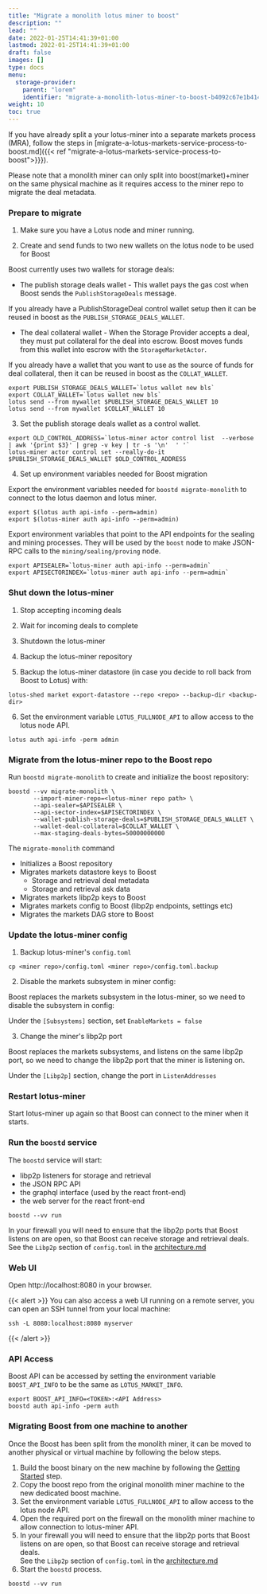 ```yaml
---
title: "Migrate a monolith lotus miner to boost"
description: ""
lead: ""
date: 2022-01-25T14:41:39+01:00
lastmod: 2022-01-25T14:41:39+01:00
draft: false
images: []
type: docs
menu:
  storage-provider:
    parent: "lorem"
    identifier: "migrate-a-monolith-lotus-miner-to-boost-b4092c67e1b41454941298e90ee83a82"
weight: 10
toc: true
---
```


If you have already split a your lotus-miner into a separate markets process (MRA), follow the steps in [migrate-a-lotus-markets-service-process-to-boost.md]({{< ref "migrate-a-lotus-markets-service-process-to-boost">}}}).


Please note that a monolith miner can only split into boost(market)+miner on the same physical machine as it requires access to the miner repo to migrate the deal metadata.


### Prepare to migrate

1. Make sure you have a Lotus node and miner running.

1. Create and send funds to two new wallets on the lotus node to be used for Boost

Boost currently uses two wallets for storage deals:

* The publish storage deals wallet - This wallet pays the gas cost when Boost sends the `PublishStorageDeals` message.


If you already have a PublishStorageDeal control wallet setup then it can be reused in boost as the `PUBLISH_STORAGE_DEALS_WALLET`.

* The deal collateral wallet - When the Storage Provider accepts a deal, they must put collateral for the deal into escrow. Boost moves funds from this wallet into escrow with the `StorageMarketActor`.

If you already have a wallet that you want to use as the source of funds for deal collateral, then it can be reused in boost as the `COLLAT_WALLET`.

```
export PUBLISH_STORAGE_DEALS_WALLET=`lotus wallet new bls`
export COLLAT_WALLET=`lotus wallet new bls`
lotus send --from mywallet $PUBLISH_STORAGE_DEALS_WALLET 10
lotus send --from mywallet $COLLAT_WALLET 10
```

3. Set the publish storage deals wallet as a control wallet.
```
export OLD_CONTROL_ADDRESS=`lotus-miner actor control list  --verbose | awk '{print $3}' | grep -v key | tr -s '\n'  ' '`
lotus-miner actor control set --really-do-it $PUBLISH_STORAGE_DEALS_WALLET $OLD_CONTROL_ADDRESS
```
4. Set up environment variables needed for Boost migration

Export the environment variables needed for `boostd migrate-monolith` to connect to the lotus daemon and lotus miner.

```
export $(lotus auth api-info --perm=admin)
export $(lotus-miner auth api-info --perm=admin)
```

Export environment variables that point to the API endpoints for the sealing and mining processes. They will be used by the `boost` node to make JSON-RPC calls to the `mining/sealing/proving` node.

```
export APISEALER=`lotus-miner auth api-info --perm=admin`
export APISECTORINDEX=`lotus-miner auth api-info --perm=admin`
```

### Shut down the lotus-miner

1. Stop accepting incoming deals

2. Wait for incoming deals to complete

3. Shutdown the lotus-miner

4. Backup the lotus-miner repository

5. Backup the lotus-miner datastore (in case you decide to roll back from Boost to Lotus) with: <!--STEF BRENDA JENNIFER is rollback going to be possible?-->

```
lotus-shed market export-datastore --repo <repo> --backup-dir <backup-dir>
```

6. Set the environment variable `LOTUS_FULLNODE_API` to allow access to the lotus node API. <!--STEF MAYANK how does the following command do that?missing export statement? export FULL_NODE_API=api.chain.love -->

```
lotus auth api-info -perm admin
```

### Migrate from the lotus-miner repo to the Boost repo

Run `boostd migrate-monolith` to create and initialize the boost repository:

```
boostd --vv migrate-monolith \
       --import-miner-repo=<lotus-miner repo path> \
       --api-sealer=$APISEALER \
       --api-sector-index=$APISECTORINDEX \
       --wallet-publish-storage-deals=$PUBLISH_STORAGE_DEALS_WALLET \
       --wallet-deal-collateral=$COLLAT_WALLET \
       --max-staging-deals-bytes=50000000000 
```

The `migrate-monolith` command

* Initializes a Boost repository
* Migrates markets datastore keys to Boost
  * Storage and retrieval deal metadata
  * Storage and retrieval ask data
* Migrates markets libp2p keys to Boost
* Migrates markets config to Boost (libp2p endpoints, settings etc)
* Migrates the markets DAG store to Boost

### Update the lotus-miner config

1. Backup lotus-miner's `config.toml`

```
cp <miner repo>/config.toml <miner repo>/config.toml.backup
```

2. Disable the markets subsystem in miner config:

Boost replaces the markets subsystem in the lotus-miner, so we need to disable the subsystem in config:

Under the `[Subsystems]` section, set `EnableMarkets = false`

3. Change the miner's libp2p port

Boost replaces the markets subsystems, and listens on the same libp2p port, so we need to change the libp2p port that the miner is listening on.

Under the `[Libp2p]` section, change the port in `ListenAddresses`

### Restart lotus-miner

Start lotus-miner up again so that Boost can connect to the miner when it starts.

### Run the `boostd` service

The `boostd` service will start:

* libp2p listeners for storage and retrieval
* the JSON RPC API
* the graphql interface (used by the react front-end)
* the web server for the react front-end

```
boostd --vv run
```

In your firewall you will need to ensure that the libp2p ports that Boost listens on are open, so that Boost can receive storage and retrieval deals.\
See the `Libp2p` section of `config.toml` in the [architecture.md](../boost-architecture/architecture.md "mention")

### Web UI

Open http://localhost:8080 in your browser.

{{< alert  >}}
You can also access a web UI running on a remote server, you can open an SSH tunnel from your local machine: 

```
ssh -L 8080:localhost:8080 myserver
```
{{< /alert  >}}

### API Access

Boost API can be accessed by setting the environment variable `BOOST_API_INFO` to be the same as `LOTUS_MARKET_INFO`.

```
export BOOST_API_INFO=<TOKEN>:<API Address>
boostd auth api-info -perm auth
```

### Migrating Boost from one machine to another

Once the Boost has been split from the monolith miner, it can be moved to another physical or virtual machine by following the below steps.

1. Build the boost binary on the new machine by following the [Getting Started](../getting-started/) step.
2. Copy the boost repo from the original monolith miner machine to the new dedicated boost machine.
3. Set the environment variable `LOTUS_FULLNODE_API` to allow access to the lotus node API.
4. Open the required port on the firewall on the monolith miner machine to allow connection to lotus-miner API.
5. In your firewall you will need to ensure that the libp2p ports that Boost listens on are open, so that Boost can receive storage and retrieval deals.\
   See the `Libp2p` section of `config.toml` in the [architecture.md](../boost-architecture/architecture.md "mention") <!--STEF update to config section when migrated-->
6. Start the `boostd` process.

```
boostd --vv run
```
